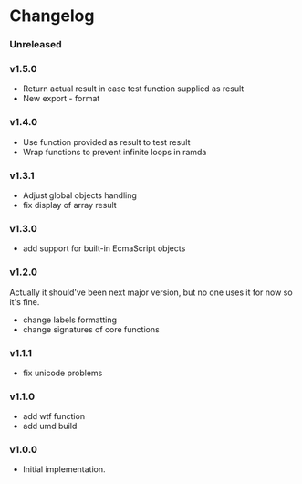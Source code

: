 # Changelog

### Unreleased

### v1.5.0
* Return actual result in case test function supplied as result
* New export - format

### v1.4.0
* Use function provided as result to test result
* Wrap functions to prevent infinite loops in ramda

### v1.3.1

* Adjust global objects handling
* fix display of array result

### v1.3.0

* add support for built-in EcmaScript objects

### v1.2.0

Actually it should've been next major version, but no one uses it for now so it's fine.

* change labels formatting
* change signatures of core functions

### v1.1.1
* fix unicode problems

### v1.1.0

* add wtf function
* add umd build

### v1.0.0

 * Initial implementation.
